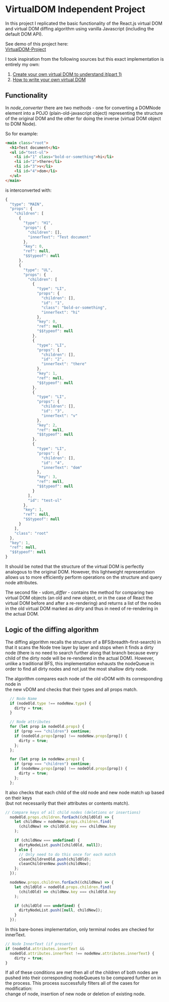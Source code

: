 # VirtualDOM Independent Project  
In this project I replicated the basic functionality of the React.js virtual DOM and virtual DOM diffing algorithm using vanilla Javascript (including the default DOM API).  

See demo of this project here:  
[VirtualDOM-Project](https://musicpulpite.github.io/VirtualDOM-Project/)

I took inspiration from the following sources but this exact implementation is entirely my own:  
1. [Create your own virtual DOM to understand it(part 1)](https://aibolik.github.io/blog/create-your-own-virtual-dom-to-understand-it-part-1)  
2. [How to write your own virtual DOM](https://medium.com/@deathmood/how-to-write-your-own-virtual-dom-ee74acc13060)  

## Functionality  
In *node_converter* there are two methods - one for converting a DOMNode element into a POJO (plain-old-javascript object) representing the structure of the original DOM and the other for doing the inverse (virtual DOM object to DOM Node).  

So for example:
```html
<main class="root">
  <h1>Test document</h1>
  <ul id="test-ul">
    <li id="1" class="bold-or-something">hi</li>
    <li id="2">there</li>
    <li id="3">v</li>
    <li id="4">dom</li>
  </ul>
</main>
```

is interconverted with:

```javascript
{
  "type": "MAIN",
  "props": {
    "children": [
      {
        "type": "H1",
        "props": {
          "children": [],
          "innerText": "Test document"
        },
        "key": 0,
        "ref": null,
        "$$typeof": null
      },
      {
        "type": "UL",
        "props": {
          "children": [
            {
              "type": "LI",
              "props": {
                "children": [],
                "id": "1",
                "class": "bold-or-something",
                "innerText": "hi"
              },
              "key": 0,
              "ref": null,
              "$$typeof": null
            },
            {
              "type": "LI",
              "props": {
                "children": [],
                "id": "2",
                "innerText": "there"
              },
              "key": 1,
              "ref": null,
              "$$typeof": null
            },
            {
              "type": "LI",
              "props": {
                "children": [],
                "id": "3",
                "innerText": "v"
              },
              "key": 2,
              "ref": null,
              "$$typeof": null
            },
            {
              "type": "LI",
              "props": {
                "children": [],
                "id": "4",
                "innerText": "dom"
              },
              "key": 3,
              "ref": null,
              "$$typeof": null
            }
          ],
          "id": "test-ul"
        },
        "key": 1,
        "ref": null,
        "$$typeof": null
      }
    ],
    "class": "root"
  },
  "key": 1,
  "ref": null,
  "$$typeof": null
}
```

It should be noted that the structure of the virtual DOM is perfectly analogous to the original DOM. However, this lightweight representation allows us to more efficiently perform operations on the structure and query node attributes.  

The second file - *vdom_differ* - contains the method for comparing two virtual DOM objects (an old and new object, or in the case of React the virtual DOM before and after a re-rendering) and returns a list of the nodes in the old virtual DOM marked as _dirty_ and thus in need of re-rendering in the actual DOM.  

## Logic of the diffing algorithm  
The diffing algorithm recalls the structure of a BFS(breadth-first-search) in that it scans the Node tree layer by layer and stops when it finds a dirty node (there is no need to search further along that branch because every child of the dirty node will be re-rendered in the actual DOM). However, unlike a traditional BFS, this implementation exhausts the nodeQueue in order to find all dirty nodes and not just the most shallow dirty node.

The algorithm compares each node of the old vDOM with its corresponding node in  
the new vDOM and checks that their types and all props match.
```javascript
  // Node Name
  if (nodeOld.type !== nodeNew.type) {
    dirty = true;
  }

  // Node attributes
  for (let prop in nodeOld.props) {
    if (prop === "children") continue;
    if (nodeOld.props[prop] !== nodeNew.props[prop]) {
      dirty = true;
    };
  };

  for (let prop in nodeNew.props) {
    if (prop === "children") continue;
    if (nodeNew.props[prop] !== nodeOld.props[prop]) {
      dirty = true;
    };
  };
```
It also checks that each child of the old node and new node match up based on their keys  
(but not necessarily that their attributes or contents match).
```javascript
// Compare keys of all child nodes (deletions or insertions)
  nodeOld.props.children.forEach((childOld) => {
    let childNew = nodeNew.props.children.find(
      (childNew) => childOld.key === childNew.key
    );

    if (childNew === undefined) {
      dirtyNodeList.push([childOld, null]);
    } else {
      // Only need to do this once for each match
      cleanChildrenOld.push(childOld);
      cleanChildrenNew.push(childNew);
    };
  });

  nodeNew.props.children.forEach((childNew) => {
    let childOld = nodeOld.props.children.find(
      (childOld) => childNew.key === childOld.key
    );

    if (childOld === undefined) {
      dirtyNodeList.push([null, childNew]);
    }
  });
```
In this bare-bones implementation, only terminal nodes are checked for innerText.  
```javascript
// Node InnerText (if present)
if (nodeOld.attributes.innerText &&
  nodeOld.attributes.innerText !== nodeNew.attributes.innerText) {
    dirty = true;
}
```
If all of these conditions are met then all of the children of both nodes are pushed into their corresponding nodeQueues to be compared further on in the process. This process successfully filters all of the cases for modification:  
change of node, insertion of new node or deletion of existing node.  

